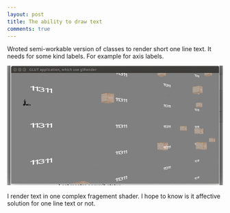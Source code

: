 ```yaml
---
layout: post
title: The ability to draw text 
comments: true
---
```


Wroted semi-workable version of classes to render short one line text. It needs for some kind labels. For example for axis labels.

![alt text](https://github.com/glRender/glrender.github.io/blob/master/images/glRender-fontPresentation.gif?raw=true "Increasing numbers")

I render text in one complex fragement shader. I hope to know is it affective solution for one line text or not.
